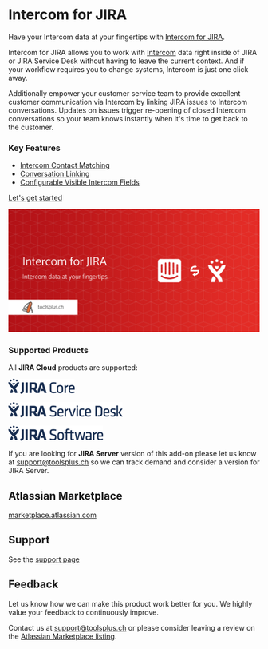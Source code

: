 # Intercom for JIRA

Have your Intercom data at your fingertips with [Intercom for JIRA](https://marketplace.atlassian.com/plugins/io.toolsplus.atlassian.connect.jira.intercom/cloud/overview).

Intercom for JIRA allows you to work with [Intercom](https://www.intercom.com/) data right inside of JIRA or 
JIRA Service Desk without having to leave the current context. And if your workflow 
requires you to change systems, Intercom is just one click away.

Additionally empower your customer service team to provide excellent customer communication
via Intercom by linking JIRA issues to Intercom conversations. Updates on issues
trigger re-opening of closed Intercom conversations so your team knows instantly 
when it's time to get back to the customer. 

### Key Features

* [Intercom Contact Matching](IntercomIssuePanel.md#contact-matching)
* [Conversation Linking](ConversationLinking.md)
* [Configurable Visible Intercom Fields](ConfigureConnection.html#configure-visible-fields)

[Let's get started](GettingStarted.md)

![Banner](/assets/addons/intercom/Banner.jpeg) 

### Supported Products

All **JIRA Cloud** products are supported:

![JIRA Core](/assets/atlassian/products/JiraCore.png)

![JIRA Service Desk](/assets/atlassian/products/JiraServiceDesk.png)
 
![JIRA Software](/assets/atlassian/products/JiraSoftware.png)

If you are looking for **JIRA Server** version of this add-on please let us know 
at [support@toolsplus.ch](mailto:support@toolsplus.ch) so we can track demand and 
consider a version for JIRA Server.  

## Atlassian Marketplace

[marketplace.atlassian.com](https://marketplace.atlassian.com/plugins/io.toolsplus.atlassian.connect.jira.intercom/cloud/overview) 

## Support

See the [support page](/pages/support.md)

## Feedback

Let us know how we can make this product work better for you. We highly value 
your feedback to continuously improve.

Contact us at [support@toolsplus.ch](mailto:support@toolsplus.ch) or please 
consider leaving a review on the [Atlassian Marketplace listing](https://marketplace.atlassian.com/plugins/io.toolsplus.atlassian.connect.jira.intercom/cloud/reviews).

